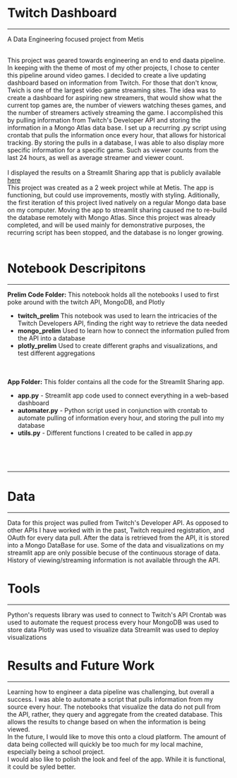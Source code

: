# Twitch Dashboard
<hr>
A Data Engineering focused project from Metis
<br><br>

This project was geared towards engineering an end to end daata pipeline. In keeping with the theme of most of my other projects, I chose to center this pipeline around video games. I decided to create a live updating dashboard based on information from Twitch. For those that don't know, Twich is one of the largest video game streaming sites. The idea was to create a dashboard for aspiring new streamers, that would show what the current top games are, the number of viewers watching theses games, and the number of streamers actively streaming the game. I accomplished this by pulling information from Twitch's Developer API and storing the information in a Mongo Atlas data base. I set up a recurring .py script using crontab that pulls the information once every hour, that allows for historical tracking. By storing the pulls in a database, I was able to also display more specific information for a specific game. Such as viewer counts from the last 24 hours, as well as average streamer and viewer count.
<br><br>
I displayed the results on a Streamlit Sharing app that is publicly available [here](https://share.streamlit.io/michaelharnett/twitch_dashboard/main/app/app.py)
<br>
This project was created as a 2 week project while at Metis. The app is functioning, but could use improvements, mostly with styling. Aditionally, the first iteration of this project lived natively on a regular Mongo data base on my computer. Moving the app to streamlit sharing caused me to re-build the database remotely with Mongo Atlas. Since this project was already completed, and will be used mainly for demonstrative purposes, the recurring script has been stopped, and the database is no longer growing. 
<br><br>


# Notebook Descripitons 
<hr>
<b>Prelim Code Folder:</b> This notebook holds all the notebooks I used to first poke around with the twitch API, MongoDB, and Plotly<br>
<ul>
  <li><b>twitch_prelim</b> This notebook was used to learn the intricacies of the Twitch Developers API, finding the right way to retrieve the data needed</li>
  <li><b>mongo_prelim</b> Used to learn how to connect the information pulled from the API into a database</li>
  <li><b>plotly_prelim</b> Used to create different graphs and visualizations, and test different aggregations</li>
</ul>
<br><br>
<b>App Folder:</b> This folder contains all the code for the Streamlit Sharing app.<br>
<ul>
  <li><b>app.py</b> - Streamlit app code used to connect everything in a web-based dashboard</li>
  <li><b>automater.py</b> - Python script used in conjunction with crontab to automate pulling of information every hour, and storing the pull into my database</li>
  <li><b>utils.py</b> - Different functions I created to be called in app.py</li>
</ul>
  

<br><br><br>




<hr>


# Data
<hr>
Data for this project was pulled from Twitch's Developer API. As opposed to other APIs I have worked with in the past, Twitch required registration, and OAuth for every data pull. After the data is retrieved from the API, it is stored into a Mongo DataBase for use. Some of the data and visualizations on my streamlit app are only possible becuse of the continuous storage of data. History of viewing/streaming information is not available through the API.


# Tools
<hr>
Python's requests library was used to connect to Twitch's API
Crontab was used to automate the request process every hour
MongoDB was used to store data
Plotly was used to visualize data
Streamlit was used to deploy visualizations



# Results and Future Work
<hr>
Learning how to engineer a data pipeline was challenging, but overall a success. I was able to automate a script that pulls information from my source every hour. The notebooks that visualize the data do not pull from the API, rather, they query and aggregate from the created database. This allows the results to change based on when the information is being viewed.
<br>
In the future, I would like to move this onto a cloud platform. The amount of data being collected will quickly be too much for my local machine, especially being a school project. 
<br>
I would also like to polish the look and feel of the app. While it is functional, it could be syled better. 
